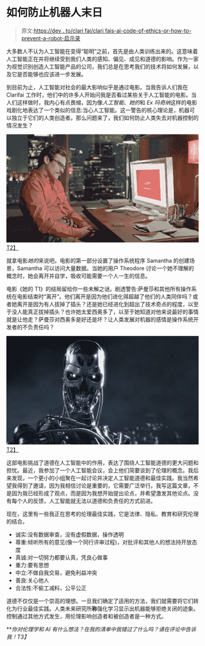 # 如何防止机器人末日

> 原文:[https://dev . to/clari fai/clari fais-ai-code-of-ethics-or-how-to-prevent-a-robot-启示录](https://dev.to/clarifai/clarifais-ai-code-of-ethics-or-how-to-prevent-a-robot-apocalypse)

大多数人不认为人工智能在变得“聪明”之前，首先是由人类训练出来的。这意味着人工智能正在并将继续受到我们人类的感知、偏见、成见和道德的影响。作为一家为视觉识别创造人工智能产品的公司，我们总是在思考我们的技术将如何发展，以及它是否能够也应该进一步发展。

到目前为止，人工智能对社会的最大影响似乎是通过电影。当我告诉人们我在 Clarifai 工作时，他们中的许多人开始问我是否看过某些关于人工智能的电影。当人们这样做时，我内心有点畏缩，因为像*人工智能*、*她的*和 *Ex 玛奇纳*这样的电影戏剧化地表达了一个类似的信息:当心人工智能。这一警告的核心理论是，机器可以独立于它们的人类创造者。那么问题来了，我们如何防止人类失去对机器控制的情况发生？

[![](img/060aa18ababd6d0ac55634dfe83eab21.png)T2】](https://res.cloudinary.com/practicaldev/image/fetch/s--p2wVm0f1--/c_limit%2Cf_auto%2Cfl_progressive%2Cq_auto%2Cw_880/http://blog.clarifai.com/wp-content/uploads/2016/02/her-uai-1440x810.jpg)

就拿电影*她的*来说吧。电影的第一部分设置了操作系统程序 Samantha 的创建场景，Samantha 可以访问大量数据。当她的用户 Theodore 讨论一个她不理解的概念时，她会离开并自学，吸收可能需要一个人一生的信息。

电影《她的 T1》的结局留给你一些未解之谜。剧透警告:萨曼莎和其他所有操作系统在电影结束时“离开”。他们离开是因为他们进化得超越了他们的人类同伴吗？或者她离开是因为有人拔掉了插头？还是她已经进化到超出了技术奇点的程度，以至于没人能真正拔掉插头？也许她太爱西奥多了，以至于她知道对他来说最好的事情就是让他走？萨曼莎对西奥多是好还是坏？让人类发展对机器的感情是操作系统开发者的不负责任吗？

[![](img/5184a7dd4ba54c846b32391cde664087.png)T2】](https://res.cloudinary.com/practicaldev/image/fetch/s--btPYFEsg--/c_limit%2Cf_auto%2Cfl_progressive%2Cq_auto%2Cw_880/http://blog.clarifai.com/wp-content/uploads/2016/02/term-uai-1440x810.jpeg)

这部电影挑战了道德在人工智能中的作用，表达了围绕人工智能道德的更大问题和担忧。最近，我参加了一个人工智能会议，会上他们简要谈到了伦理的概念。我后来发现，一个更小的小组聚在一起讨论并决定人工智能道德和最佳实践。我当然希望我得到了邀请，因为我相信讨论是重要的，它需要广泛举行。我写这篇文章，不是因为我已经形成了观点，而是因为我想开始提出论点，并希望激发其他论点。没有每个人的反馈，人工智能就无法以道德和负责任的方式前进。

现在，这里有一些我正在思考的伦理最佳实践，它是法律、隐私、教育和研究伦理的结合。

*   诚实:没有数据审查，没有虚假数据，操作透明
*   尊重:倾听所有的意见(像一个同行评审过程)，对批评和其他人的想法持开放态度
*   真诚:对一切努力都要认真，凭良心做事
*   重力:要有思想
*   中立:不做自我交易，避免利益冲突
*   善良:关心他人
*   合法性:不偷工减料，公平公正

道德不仅仅是一个崇高的理想。一旦我们确定了适用的方法，我们就需要将它们转化为行业最佳实践。人类未来研究所**称**强化学习显示出机器能够拒绝关闭的迹象。控制通过其他方式发生，用伦理影响创造者和被创造者是一种方式。

***你对伦理学和 AI 有什么想法？在我的清单中我错过了什么吗？请在评论中告诉我！*T3】**